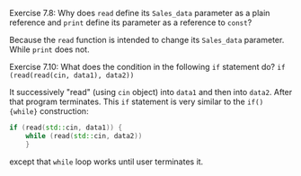 Exercise 7.8: Why does `read` define its `Sales_data` parameter as a plain
reference and `print` define its parameter as a reference to `const`?

Because the `read` function is intended to change its `Sales_data` parameter. While `print` does not.

Exercise 7.10: What does the condition in the following `if` statement do?
`if (read(read(cin, data1), data2)) `

It successively "read" (using `cin` object) into `data1` and then into `data2`. After that program terminates. This `if` statement is very similar to the `if() {while}` construction:
```c++
if (read(std::cin, data1)) {
    while (read(std::cin, data2))
    }
```
except that `while` loop works until user terminates it.
